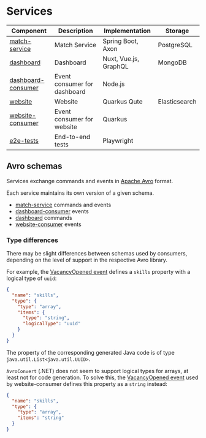 # Services

| Component                                  | Description                  | Implementation        | Storage       |
|--------------------------------------------|------------------------------|-----------------------|---------------|
| [match-service](./match-service)           | Match Service                | Spring Boot, Axon     | PostgreSQL    |
| [dashboard](./dashboard/app)               | Dashboard                    | Nuxt, Vue.js, GraphQL | MongoDB       |
| [dashboard-consumer](./dashboard/consumer) | Event consumer for dashboard | Node.js               |               |
| [website](./website/server)                | Website                      | Quarkus Qute          | Elasticsearch |
| [website-consumer](./website/consumer)     | Event consumer for website   | Quarkus               |               |
| [e2e-tests](./e2e-tests)                   | End-to-end tests             | Playwright            |               |

## Avro schemas

Services exchange commands and events in [Apache Avro](https://avro.apache.org/) format.

Each service maintains its own version of a given schema.

* [match-service](./match-service/framework/src/main/avro) commands and events
* [dashboard-consumer](dashboard/consumer/src/application/events) events
* [dashboard](./dashboard/app/server/avro/commands) commands
* [website-consumer](website/Gigmatch.Website.Consumer/avro/events) events

### Type differences

There may be slight differences between schemas used by consumers, depending on the level of support in the respective
Avro library.

For example, the [VacancyOpened event](./match-service/framework/src/main/avro/events/VacancyOpened.avsc) defines
a `skills` property with a logical type of `uuid`:

```json
{
  "name": "skills",
  "type": {
    "type": "array",
    "items": {
      "type": "string",
      "logicalType": "uuid"
    }
  }
}
```

The property of the corresponding generated Java code is of type `java.util.List<java.util.UUID>`.

`AvroConvert` (.NET) does not seem to support logical types for arrays, at least not for code generation. To solve this,
the [VacancyOpened event](./website/Gigmatch.Website.Consumer/avro/events/VacancyOpened.avsc) used by website-consumer
defines this property as a `string` instead:

```json
{
  "name": "skills",
  "type": {
    "type": "array",
    "items": "string"
  }
}
```
